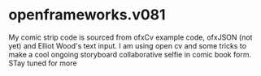 openframeworks.v081
===================
My comic strip code is sourced from ofxCv example code, ofxJSON (not yet) and Elliot Wood's text input.  I am using open cv
and some tricks to make a cool ongoing storyboard collaborative selfie in comic book form.  STay tuned for more
